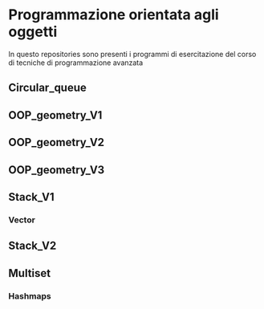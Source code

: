 # Programmazione orientata agli oggetti
In questo repositories sono presenti i programmi di esercitazione del corso di tecniche di programmazione avanzata

## Circular_queue

## OOP_geometry_V1
## OOP_geometry_V2
## OOP_geometry_V3

## Stack_V1
### Vector
## Stack_V2

## Multiset
### Hashmaps